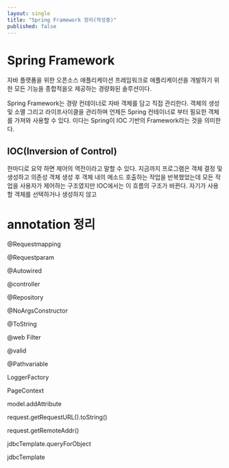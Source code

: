 ```yaml
---
layout: single
title: "Spring Framework 정리(작성중)"
published: false
---
```


# Spring Framework

자바 플랫폼을 위한 오픈소스 애플리케이션 프레임워크로 애플리케이션을 개발하기 위한 모든 기능을 종합적을오 제공하는 경량화된 솔루션이다.

Spring Framework는 경량 컨테이너로 자바 객체를 담고 직접 관리한다. 객체의 생성 및 소멸 그리고 라이프사이클을 관리하며 언제든 Spring 컨테이너로 부터 필요한 객체를 가져와 사용할 수 있다.
이다는 Spring이 IOC 기반의 Framework라는 것을 의미한다.

## IOC(Inversion of Control)

한마디로 요약 하면 제어의 역전이라고 말할 수 있다. 
지금까지 프로그램은 객체 결정 및 생성하고 의존성 객체 생성 후 객체 내의 메소드 호출하는 작업을 반복했었는데 모든 작업을 사용자가 제어하는 구조였지만
IOC에서는 이 흐름의 구조가 바뀐다. 자기가 사용할 객체를 선택하거나 생성하지 않고 


# annotation 정리

@Requestmapping

@Requestparam

@Autowired

@controller

@Repository

@NoArgsConstructor

@ToString

@web Filter

@valid

@Pathvariable

LoggerFactory

PageContext

model.addAttribute

request.getRequestURL().toString()

request.getRemoteAddr()

jdbcTemplate.queryForObject

jdbcTemplate
















